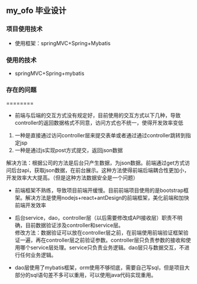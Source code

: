 ## my_ofo 毕业设计

### 项目使用技术

- 使用框架：springMVC+Spring+Mybatis


### 使用的技术
- springMVC+Spring+mybatis


### 存在的问题

========

- 前端与后端的交互方式没有规定好，目前使用的交互方式以下几种，导致controller的返回数据格式不同意，访问方式也不统一，使得开发效率变低
1. 一种是直接通过访问controller层来提交表单或者通过通过controller跳转到指定jsp
2. 一种是通过js实现post方式提交，返回json数据  

解决方法：根据公司的方法是后台只产生数据，为json数据。前端通过get方式访问后台api，获取json数据，在前台展示。这种方法使得前端后端耦合性更加小，开发效率大大提高。（但是这种方法数据安全是一个问题）


- 前端框架不熟练，导致项目前端开缓慢。目前前端项目使用的是bootstrap框架。解决方法是使用nodejs+react+antDesign的前端框架，美化前端和加快前端开发效率


- 后台service，dao，controller层（以后需要修改成API接收层）职责不明确，目前数据验证涉及controller和service层。  
修改方法：数据验证可以放在controller层之前，在前端使用前端验证框架验证一遍，再在controller层之前验证参数。controller层只负责参数的接收和使用哪个service层处理。service只负责业务逻辑。dao层只与数据交互，不进行任何业务逻辑。

- dao层使用了mybatis框架，orm使用不够彻底，需要自己写sql，但是项目大部分的sql语句差不多可以重用，可以使用java代码实现重用。

